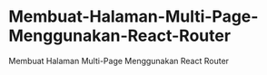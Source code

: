 # Membuat-Halaman-Multi-Page-Menggunakan-React-Router
Membuat Halaman Multi-Page Menggunakan React Router
